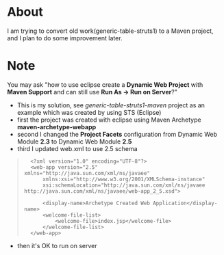 # About #

I am trying to convert old work(generic-table-struts1) to a Maven project, and I plan to do some improvement later.

# Note #

You may ask "how to use eclipse create a **Dynamic Web Project** with **Maven Support** and can still use **Run As -> Run on Server**?"

* This is my solution, see *generic-table-struts1-maven* project as an example which was created by using STS (Eclipse)
 * first the project was created with eclipse using Maven Archetype **maven-archetype-webapp**
 * second I changed the **Project Facets** configuration from Dynamic Web Module **2.3** to Dynamic Web Module **2.5**
 * third I updated web.xml to use 2.5 schema


>		<?xml version="1.0" encoding="UTF-8"?>
>		<web-app version="2.5" xmlns="http://java.sun.com/xml/ns/javaee"
>			xmlns:xsi="http://www.w3.org/2001/XMLSchema-instance"
>			xsi:schemaLocation="http://java.sun.com/xml/ns/javaee http://java.sun.com/xml/ns/javaee/web-app_2_5.xsd">
>		
>			<display-name>Archetype Created Web Application</display-name>
>			<welcome-file-list>
>				<welcome-file>index.jsp</welcome-file>
>			</welcome-file-list>
>		</web-app>

* then it's OK to run on server
